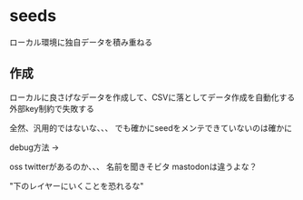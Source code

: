 # seeds

ローカル環境に独自データを積み重ねる

## 作成

ローカルに良さげなデータを作成して、CSVに落としてデータ作成を自動化する
外部key制約で失敗する

全然、汎用的ではないな、、、
でも確かにseedをメンテできていないのは確かに

debug方法
->

oss twitterがあるのか、、、
名前を聞きそビタ
mastodonは違うよな？

"下のレイヤーにいくことを恐れるな"
